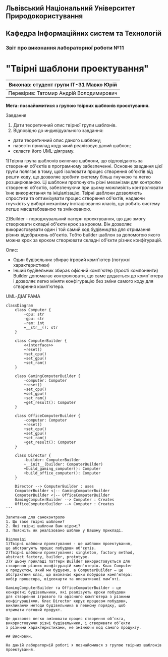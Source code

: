 ## Львівський Національний Університет Природокористування
## Кафедра Інформаційних систем та Технологій



### Звіт про виконання лабораторної роботи №11
# "Твірні шаблони проектування"



| Виконав: студент групи ІТ-31 Мавко Юрій      |
|----------------------------------------------|
| Перевірив: Татомир Андрій Володимирович      |




**Мета: познайомитися з групою твірних шаблонів проєктування.**


Завдання

1. Дати теоретичний опис твірної групи шаблонів.
2. Відповідно до индивідуального завдання:
- дати теоретичний опис даного шаблону;
- навести приклад коду який реалізовує даний шаблон;
- скласти його UML-діяграму.


1)Твірна група шаблонів включає шаблони, що відповідають
за створення об'єктів в програмному забезпеченні. 
Основне завдання цієї групи полягає в тому, щоб ізолювати 
процес створення об'єктів від решти коду, що дозволяє 
зробити систему більш гнучкою та легко розширюваною. 
Ці шаблони пропонують різні механізми для контролю 
створення об'єктів, забезпечуючи при цьому можливість 
контролювати їхнє використання та ініціалізацію. Твірні
шаблони дозволяють спростити та оптимізувати процес 
створення об'єктів, надаючи гнучкість у виборі механізму
інстаціювання класів, що робить систему легше масштабованою
та змінюваною.

2)Builder - породжувальний патерн проектування, що дає змогу 
створювати складні об'єкти крок за кроком. Він дозволяє 
використовувати один і той самий код будівництва для отримання
різних відображень об'єктів. Тобто builder шаблон за допомогою
якого можна крок за кроком створювати складні об'єкти різних
конфігурацій.

Опис:
 - Один будівельник збирає ігровий комп'ютер (потужні характеристики)
 - Інший будівельник збирає офісний комп'ютер (прості компоненти)
Builder допомагає контролювати, що саме додається до комп'ютера
і дозволяє легко міняти конфігурацію без зміни самого коду для 
створення комп'ютера.

UML-ДІАГРАМА

```mermaid
classDiagram
    class Computer {
        -cpu: str
        -gpu: str
        -ram: int
        +__str__(): str
    }

    class ComputerBuilder {
        <<interface>>
        +reset()
        +set_cpu()
        +set_gpu()
        +set_ram()
    }

    class GamingComputerBuilder {
        -computer: Computer
        +reset()
        +set_cpu()
        +set_gpu()
        +set_ram()
        +get_result(): Computer
    }

    class OfficeComputerBuilder {
        -computer: Computer
        +reset()
        +set_cpu()
        +set_gpu()
        +set_ram()
        +get_result(): Computer
    }

    class Director {
        -builder: ComputerBuilder
        +__init__(builder: ComputerBuilder)
        +build_gaming_computer(): Computer
        +build_office_computer(): Computer
    }

    Director --> ComputerBuilder : uses
    ComputerBuilder <|-- GamingComputerBuilder
    ComputerBuilder <|-- OfficeComputerBuilder
    GamingComputerBuilder --> Computer : Creates
    OfficeComputerBuilder --> Computer : Creates
'''

Запитання для самоконтролю
1. Що таке твірні шаблони?
2. Які твірні шаблони Вам відомі?
3. Поясніть як реалізовано шаблон у Вашому прикладі.

Відповіді
1)Твірні шаблони проектування - це шаблони проектування,
що абстрагують процес побудови об'єктів.
2)Твірні шаблони проектування: singleton, factory method,
abstract factory, builder, prototype.
3)У цьому прикладі паттерн Builder використовується для 
створення різних конфігурацій комп'ютерів. Клас Computer 
є продуктом, який ми будуємо, а ComputerBuilder — це 
абстрактний клас, що визначає кроки побудови комп'ютера: 
вибір процесора, відеокарти та оперативної пам’яті.

GamingComputerBuilder та OfficeComputerBuilder — це 
конкретні будівельники, які реалізують кроки побудови 
для створення ігрового та офісного комп'ютера з різними 
конфігураціями. Клас Director керує процесом побудови, 
викликаючи методи будівельника в певному порядку, щоб 
отримати готовий продукт.

Це дозволяє легко змінювати процес створення об’єкта, 
використовуючи різні будівельники, і створювати об’єкти 
з різними характеристиками, не змінюючи код самого продукту.

## Висновки. 

На даній лабораторній роботі я познайомився з групою твірних шаблонів проектування. 



